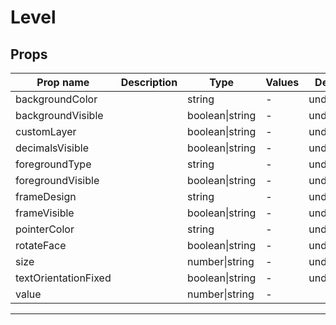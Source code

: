 # Level

## Props

| Prop name            | Description | Type            | Values | Default   |
| -------------------- | ----------- | --------------- | ------ | --------- |
| backgroundColor      |             | string          | -      | undefined |
| backgroundVisible    |             | boolean\|string | -      | undefined |
| customLayer          |             | boolean\|string | -      | undefined |
| decimalsVisible      |             | boolean\|string | -      | undefined |
| foregroundType       |             | string          | -      | undefined |
| foregroundVisible    |             | boolean\|string | -      | undefined |
| frameDesign          |             | string          | -      | undefined |
| frameVisible         |             | boolean\|string | -      | undefined |
| pointerColor         |             | string          | -      | undefined |
| rotateFace           |             | boolean\|string | -      | undefined |
| size                 |             | number\|string  | -      | undefined |
| textOrientationFixed |             | boolean\|string | -      | undefined |
| value                |             | number\|string  | -      |           |

---
